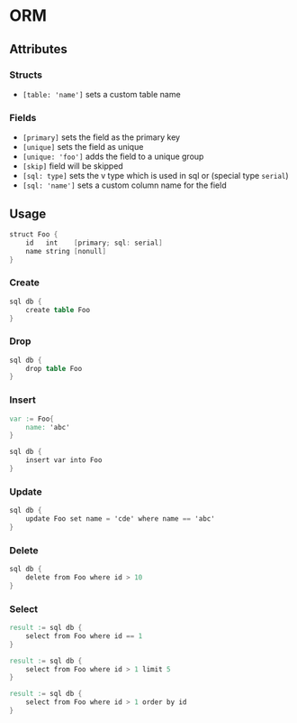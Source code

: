 # ORM

## Attributes

### Structs

- `[table: 'name']` sets a custom table name

### Fields

- `[primary]` sets the field as the primary key
- `[unique]` sets the field as unique
- `[unique: 'foo']` adds the field to a unique group
- `[skip]` field will be skipped
- `[sql: type]` sets the v type which is used in sql or (special type `serial`)
- `[sql: 'name']` sets a custom column name for the field

## Usage

```v ignore
struct Foo {
    id   int    [primary; sql: serial]
    name string [nonull]
}
```

### Create

```v ignore
sql db {
    create table Foo
}
```

### Drop

```v ignore
sql db {
    drop table Foo
}
```

### Insert

```v ignore
var := Foo{
    name: 'abc'
}

sql db {
    insert var into Foo
}
```

### Update

```v ignore
sql db {
    update Foo set name = 'cde' where name == 'abc'
}
```

### Delete
```v ignore
sql db {
    delete from Foo where id > 10
}
```

### Select
```v ignore
result := sql db {
    select from Foo where id == 1
}
```
```v ignore
result := sql db {
    select from Foo where id > 1 limit 5
}
```
```v ignore
result := sql db {
    select from Foo where id > 1 order by id
}
```
